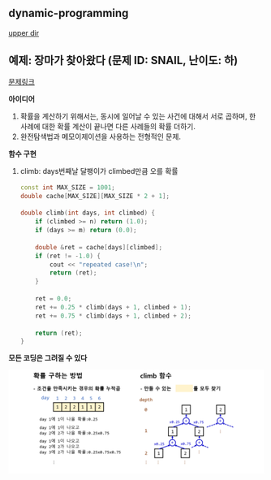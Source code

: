 ## dynamic-programming
[upper dir](../)

## 예제: 장마가 찾아왔다 (문제 ID: SNAIL, 난이도: 하)
[문제링크](https://algospot.com/judge/problem/read/SNAIL)  

**아이디어**  
1. 확률을 계산하기 위해서는, 동시에 일어날 수 있는 사건에 대해서 서로 곱하며, 한 사례에 대한 확률 계산이 끝나면 다른 사례들의 확률 더하기.
2. 완전탐색법과 메모이제이션을 사용하는 전형적인 문제.

**함수 구현**

1. climb: days번째날 달팽이가 climbed만큼 오를 확률
	```cpp
	const int MAX_SIZE = 1001;
	double cache[MAX_SIZE][MAX_SIZE * 2 + 1];

	double climb(int days, int climbed) {
		if (climbed >= n) return (1.0);
		if (days >= m) return (0.0);

		double &ret = cache[days][climbed];
		if (ret != -1.0) {
			cout << "repeated case!\n";
			return (ret);
		}

		ret = 0.0;
		ret += 0.25 * climb(days + 1, climbed + 1);
		ret += 0.75 * climb(days + 1, climbed + 2);

		return (ret);
	}
	```

**모든 코딩은 그려질 수 있다**  
<p align="center">
    <img src="./Algorithm.png" alt="Algorithm">
</p>